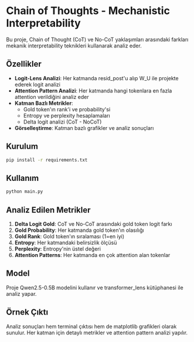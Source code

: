 # Chain of Thoughts - Mechanistic Interpretability

Bu proje, Chain of Thought (CoT) ve No-CoT yaklaşımları arasındaki farkları mekanik interpretability teknikleri kullanarak analiz eder.

## Özellikler

- **Logit-Lens Analizi**: Her katmanda resid_post'u alıp W_U ile projekte ederek logit analizi
- **Attention Pattern Analizi**: Her katmanda hangi tokenlara en fazla attention verildiğini analiz eder
- **Katman Bazlı Metrikler**: 
  - Gold token'ın rank'i ve probability'si
  - Entropy ve perplexity hesaplamaları
  - Delta logit analizi (CoT - NoCoT)
- **Görselleştirme**: Katman bazlı grafikler ve analiz sonuçları

## Kurulum

```bash
pip install -r requirements.txt
```

## Kullanım

```python
python main.py
```

## Analiz Edilen Metrikler

1. **Delta Logit Gold**: CoT ve No-CoT arasındaki gold token logit farkı
2. **Gold Probability**: Her katmanda gold token'ın olasılığı
3. **Gold Rank**: Gold token'ın sıralaması (1=en iyi)
4. **Entropy**: Her katmandaki belirsizlik ölçüsü
5. **Perplexity**: Entropy'nin üstel değeri
6. **Attention Patterns**: Her katmanda en çok attention alan tokenlar

## Model

Proje Qwen2.5-0.5B modelini kullanır ve transformer_lens kütüphanesi ile analiz yapar.

## Örnek Çıktı

Analiz sonuçları hem terminal çıktısı hem de matplotlib grafikleri olarak sunulur. Her katman için detaylı metrikler ve attention pattern analizi yapılır.
